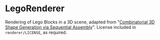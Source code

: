 # LegoRenderer

Rendering of Lego Blocks in a 3D scene, adapted from "[Combinatorial 3D Shape Generation via Sequential Assembly](https://github.com/POSTECH-CVLab/Combinatorial-3D-Shape-Generation)". License included in `renderer/LICENSE`, as required.
